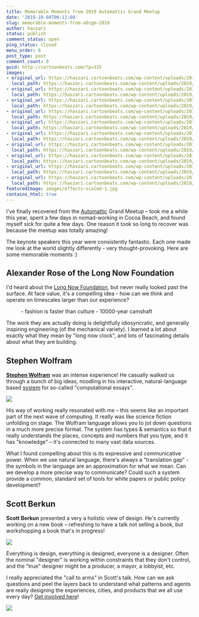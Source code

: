 ```yaml
---
title: Memorable Moments from 2019 Automattic Grand Meetup
date: '2019-10-04T06:11:08'
slug: memorable-moments-from-a8cgm-2019
author: haszari
status: publish
comment_status: open
ping_status: closed
menu_order: 0
post_type: post
comment_count: 0
guid: http://cartoonbeats.com/?p=315
images:
- original_url: https://haszari.cartoonbeats.com/wp-content/uploads/2019/10/img_4849-scaled-1.jpg?w=1024
  local_path: https://haszari.cartoonbeats.com/wp-content/uploads/2019/10/img_4849-scaled-1.jpg?w=1024
- original_url: https://haszari.cartoonbeats.com/wp-content/uploads/2019/10/img_4850-scaled-1.jpg?w=1024
  local_path: https://haszari.cartoonbeats.com/wp-content/uploads/2019/10/img_4850-scaled-1.jpg?w=1024
- original_url: https://haszari.cartoonbeats.com/wp-content/uploads/2019/10/img_4851-scaled-1.jpg?w=1024
  local_path: https://haszari.cartoonbeats.com/wp-content/uploads/2019/10/img_4851-scaled-1.jpg?w=1024
- original_url: https://haszari.cartoonbeats.com/wp-content/uploads/2019/10/img_4428-scaled-1.jpg?w=1024
  local_path: https://haszari.cartoonbeats.com/wp-content/uploads/2019/10/img_4428-scaled-1.jpg?w=1024
- original_url: https://haszari.cartoonbeats.com/wp-content/uploads/2019/10/img_4430-scaled-1.jpg?w=1024
  local_path: https://haszari.cartoonbeats.com/wp-content/uploads/2019/10/img_4430-scaled-1.jpg?w=1024
- original_url: https://haszari.cartoonbeats.com/wp-content/uploads/2019/10/img_4244-scaled-1.jpg?w=1024
  local_path: https://haszari.cartoonbeats.com/wp-content/uploads/2019/10/img_4244-scaled-1.jpg?w=1024
- original_url: https://haszari.cartoonbeats.com/wp-content/uploads/2019/10/img_4245-scaled-1.jpg?w=1024
  local_path: https://haszari.cartoonbeats.com/wp-content/uploads/2019/10/img_4245-scaled-1.jpg?w=1024
- original_url: https://haszari.cartoonbeats.com/wp-content/uploads/2019/10/img_4156-scaled-1.jpg?w=750
  local_path: https://haszari.cartoonbeats.com/wp-content/uploads/2019/10/img_4156-scaled-1.jpg?w=750
- original_url: https://haszari.cartoonbeats.com/wp-content/uploads/2019/10/img_5054-animation.gif?w=750
  local_path: https://haszari.cartoonbeats.com/wp-content/uploads/2019/10/img_5054-animation.gif?w=750
- original_url: https://haszari.cartoonbeats.com/wp-content/uploads/2019/10/img_4206-scaled-1.jpg?w=750
  local_path: https://haszari.cartoonbeats.com/wp-content/uploads/2019/10/img_4206-scaled-1.jpg?w=750
featuredImage: images/effects-scaled-1.jpg
contains_html: true
---
```


I've finally recovered from the [Automattic](https://automattic.com) Grand Meetup – took me a while this year, spent a few days in nomad-working in Cocoa Beach, and found myself sick for quite a few days. One reason it took so long to recover was because the meetup was totally amazing!

The keynote speakers this year were consistently fantastic. Each one made me look at the world slightly differently - very thought-provoking. Here are some memorable moments :)

## Alexander Rose of the Long Now Foundation

I'd heard about the [Long Now Foundation](http://longnow.org), but never really looked past the surface. At face value, it's a compelling idea - how can we think and operate on timescales larger than our experience?

<!-- wp:gallery {"ids":[319,320,321]} -->
<figure class="wp-block-gallery columns-3 is-cropped">
- fashion is faster than culture
- 10000-year camshaft

</figure>
<!-- /wp:gallery -->

The work they are actually doing is delightfully idiosyncratic, and generally inspiring engineering (of the mechanical variety). I learned a lot about exactly what they mean by "long now clock", and lots of fascinating details about what they are building.

## Stephen Wolfram

**[Stephen Wolfram](https://www.wolfram.com)** was an intense experience! He casually walked us through a bunch of big ideas, noodling in his interactive, natural-language based [system](https://www.wolfram.com/wolfram-alpha-notebook-edition) for so-called "computational essays".

<!-- wp:gallery {"ids":[322,323]} -->
![](./images/img_4428-scaled-1.jpg?w=1024)

<!-- /wp:gallery -->

His way of working really resonated with me – this seems like an important part of the next wave of computing. It really was like science fiction unfolding on stage. The Wolfram language allows you to jot down questions in a much more precise format. The system has types &amp; semantics so that it really understands the places, concepts and numbers that you type, and it has "knowledge" – it's connected to many vast data sources.

What I found compelling about this is its expressive and communicative power. When we use natural language, there's always a "translation gap" - the symbols in the language are an approximation for what we mean. Can we develop a more precise way to communicate? Could such a system provide a common, standard set of tools for white papers or public policy development?

## Scott Berkun

**Scott Berkun** presented a very a holistic view of design. He's currently working on a new book – refreshing to have a talk not selling a book, but workshopping a book that's in progress!

<!-- wp:gallery {"ids":[324,325]} -->
![](./images/img_4244-scaled-1.jpg?w=1024)

<!-- /wp:gallery -->

Everything is design, everything is designed, everyone is a designer. Often the nominal "designer" is working within constraints that they don't control, and the "true" designer might be a producer, a mayor, a lobbyist, etc.

I really appreciated the "call to arms" in Scott's talk. How can we ask questions and peel the layers back to understand what patterns and agents are really designing the experiences, cities, and products that we all use every day? [Get involved here](https://designmtw.com)!

<!-- wp:gallery {"ids":[326,329,327]} -->
![](./images/img_4156-scaled-1.jpg?w=750)

<!-- /wp:gallery -->